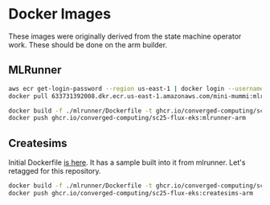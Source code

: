 # Docker Images

These images were originally derived from the state machine operator work. These should be done on the arm builder.

## MLRunner

```bash
aws ecr get-login-password --region us-east-1 | docker login --username AWS --password-stdin 633731392008.dkr.ecr.us-east-1.amazonaws.com
docker pull 633731392008.dkr.ecr.us-east-1.amazonaws.com/mini-mummi:mlrunner-arm

docker build -f ./mlrunner/Dockerfile -t ghcr.io/converged-computing/sc25-flux-eks:mlrunner-arm ./mlrunner
docker push ghcr.io/converged-computing/sc25-flux-eks:mlrunner-arm
```

## Createsims

Initial Dockerfile [is here](https://github.com/converged-computing/mummi-experiments/blob/main/experiments/aws-march-2025/cpu-node-selector/Dockerfile.arm).
It has a sample built into it from mlrunner. Let's retagged for this repository.

```bash
docker build -f ./mlrunner/Dockerfile -t ghcr.io/converged-computing/sc25-flux-eks:createsims-arm ./createsims
docker push ghcr.io/converged-computing/sc25-flux-eks:createsims-arm
```
